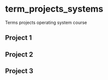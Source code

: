 # term_projects_systems
Terms projects operating system course


## Project 1


## Project 2


## Project 3

